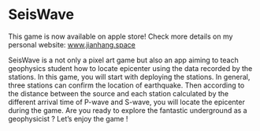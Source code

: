 # SeisWave
This game is now available on apple store! Check more details on my personal website: www.jianhang.space

SeisWave is a not only a pixel art game but also an app aiming to teach geophysics student how to locate epicenter using the data recorded by the stations. In this game, you will start with deploying the stations. In general, three stations can confirm the location of earthquake. Then according to the distance between the source and each station calculated by the different arrival time of P-wave and S-wave, you will locate the epicenter during the game. Are you ready to explore the fantastic underground as a geophysicist ? Let’s enjoy the game !
 
